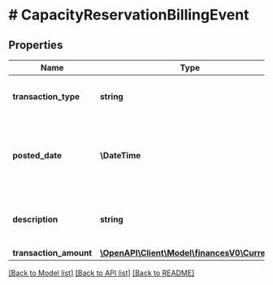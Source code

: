# # CapacityReservationBillingEvent

## Properties

Name | Type | Description | Notes
------------ | ------------- | ------------- | -------------
**transaction_type** | **string** | Indicates the type of transaction. For example, FBA Inventory Fee | [optional]
**posted_date** | **\DateTime** | Fields with a schema type of date are in ISO 8601 date time format (for example GroupBeginDate). | [optional]
**description** | **string** | A short description of the capacity reservation billing event. | [optional]
**transaction_amount** | [**\OpenAPI\Client\Model\financesV0\Currency**](Currency.md) |  | [optional]

[[Back to Model list]](../../README.md#models) [[Back to API list]](../../README.md#endpoints) [[Back to README]](../../README.md)
